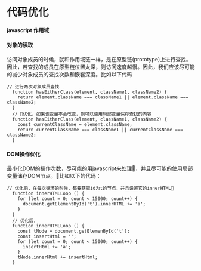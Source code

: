 # 代码优化

#### javascript 作用域

#### 对象的读取

访问对象成员的时候，就和作用域链一样，是在原型链(prototype)上进行查找。因此，若查找的成员在原型链位置太深，则访问速度越慢。因此，我们应该尽可能的减少对象成员的查找次数和嵌套深度。比如以下代码

```
// 进行两次对象成员查找
  function hasEitherClass(element, className1, className2) {
    return element.className === className1 || element.className === className2;
  }
  // 优化，如果该变量不会改变，则可以使用局部变量保存查找的内容
  function hasEitherClass(element, className1, className2) {
    const currentClassName = element.className;
    return currentClassName === className1 || currentClassName === className2;
  }
```

#### DOM操作优化

最小化DOM的操作次数，尽可能的用javascript来处理，并且尽可能的使用局部变量储存DOM节点。比如以下的代码：

```
// 优化前，在每次循环的时候，都要获取id为t的节点，并且设置它的innerHTML
  function innerHTMLLoop () {
    for (let count = 0; count < 15000; count++) {
      document.getElementById('t').innerHTML += 'a';
    }
  }
  // 优化后，
  function innerHTMLLoop () {
    const tNode = document.getElemenById('t');
    const insertHtml = '';
    for (let count = 0; count < 15000; count++) {
      insertHtml += 'a';
    }
    tNode.innerHtml += insertHtml;
  }
```